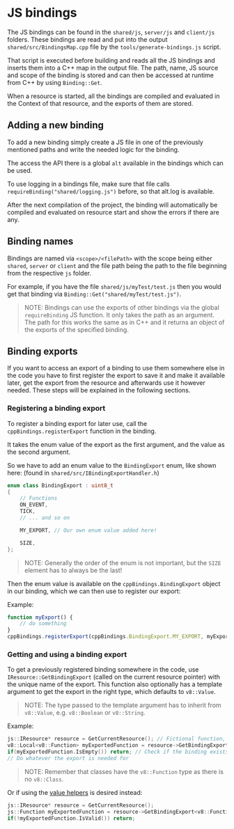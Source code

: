# JS bindings

The JS bindings can be found in the `shared/js`, `server/js` and `client/js` folders. These bindings are read and put into the output `shared/src/BindingsMap.cpp` file
by the `tools/generate-bindings.js` script.

That script is executed before building and reads all the JS bindings and inserts them into a C++ map in the output file. The path, name, JS source and scope
of the binding is stored and can then be accessed at runtime from C++ by using `Binding::Get`.

When a resource is started, all the bindings are compiled and evaluated in the Context of that resource, and the exports of them are stored.

## Adding a new binding

To add a new binding simply create a JS file in one of the previously mentioned paths and write the needed logic for the binding.

The access the API there is a global `alt` available in the bindings which can be used.

To use logging in a bindings file, make sure that file calls `requireBinding("shared/logging.js")` before, so that alt.log is available.

After the next compilation of the project, the binding will automatically be compiled and evaluated on resource start and show the errors if there are any.

## Binding names

Bindings are named via `<scope>/<filePath>` with the scope being either `shared`, `server` or `client` and the file path being the path to the file beginning from the respective `js` folder.

For example, if you have the file `shared/js/myTest/test.js` then you would get that binding via `Binding::Get("shared/myTest/test.js")`.

> NOTE: Bindings can use the exports of other bindings via the global `requireBinding` JS function. It only takes the path as an argument.
> The path for this works the same as in C++ and it returns an object of the exports of the specified binding.

## Binding exports

If you want to access an export of a binding to use them somewhere else in the code you have to first register the export to save it and make it available later,
get the export from the resource and afterwards use it however needed. These steps will be explained in the following sections.

### Registering a binding export

To register a binding export for later use, call the `cppBindings.registerExport` function in the binding.

It takes the enum value of the export as the first argument, and the value as the second argument.

So we have to add an enum value to the `BindingExport` enum, like shown here: (found in `shared/src/IBindingExportHandler.h`)
```cpp
enum class BindingExport : uint8_t
{
    // Functions
    ON_EVENT,
    TICK,
    // ... and so on

    MY_EXPORT, // Our own enum value added here!

    SIZE,
};
```

> NOTE: Generally the order of the enum is not important, but the `SIZE` element has to always be the last!

Then the enum value is available on the `cppBindings.BindingExport` object in our binding, which we can then use to register our export:

Example:
```js
function myExport() {
    // do something
}
cppBindings.registerExport(cppBindings.BindingExport.MY_EXPORT, myExport);
```

### Getting and using a binding export

To get a previously registered binding somewhere in the code, use `IResource::GetBindingExport` (called on the current resource pointer) with the unique name of the export.
This function also optionally has a template argument to get the export in the right type, which defaults to `v8::Value`.

> NOTE: The type passed to the template argument has to inherit from `v8::Value`, e.g. `v8::Boolean` or `v8::String`.

Example:
```cpp
js::IResource* resource = GetCurrentResource(); // Fictional function, get the current resource pointer via e.g. `ctx.GetResource()`
v8::Local<v8::Function> myExportedFunction = resource->GetBindingExport<v8::Function>(js::BindingExport::MY_EXPORT);
if(myExportedFunction.IsEmpty()) return; // Check if the binding exists, accessing an empty local otherwise crashes.
// Do whatever the export is needed for
```
> NOTE: Remember that classes have the `v8::Function` type as there is no `v8::Class`.

Or if using the [value helpers](helpers.md) is desired instead:
```cpp
js::IResource* resource = GetCurrentResource();
js::Function myExportedFunction = resource->GetBindingExport<v8::Function>(js::BindingExport::MY_EXPORT); // Implicit conversion to helper type
if(!myExportedFunction.IsValid()) return;
```
